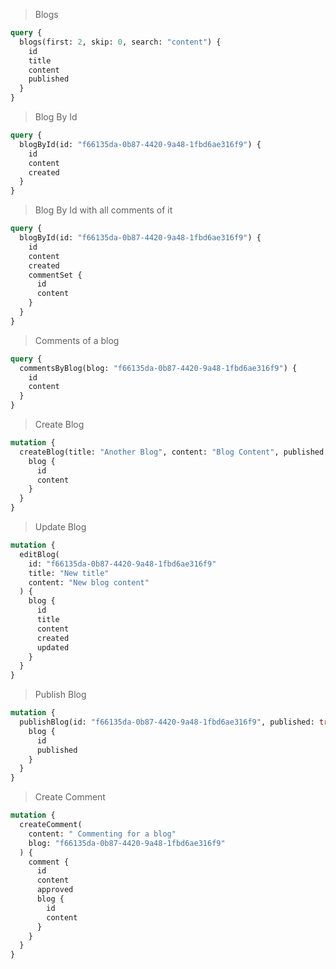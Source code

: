 > Blogs

```graphql
query {
  blogs(first: 2, skip: 0, search: "content") {
    id
    title
    content
    published
  }
}
```

> Blog By Id

```graphql
query {
  blogById(id: "f66135da-0b87-4420-9a48-1fbd6ae316f9") {
    id
    content
    created
  }
}
```

> Blog By Id with all comments of it

```graphql
query {
  blogById(id: "f66135da-0b87-4420-9a48-1fbd6ae316f9") {
    id
    content
    created
    commentSet {
      id
      content
    }
  }
}
```

> Comments of a blog

```graphql
query {
  commentsByBlog(blog: "f66135da-0b87-4420-9a48-1fbd6ae316f9") {
    id
    content
  }
}
```

> Create Blog

```graphql
mutation {
  createBlog(title: "Another Blog", content: "Blog Content", published: false) {
    blog {
      id
      content
    }
  }
}
```

> Update Blog

```graphql
mutation {
  editBlog(
    id: "f66135da-0b87-4420-9a48-1fbd6ae316f9"
    title: "New title"
    content: "New blog content"
  ) {
    blog {
      id
      title
      content
      created
      updated
    }
  }
}
```

> Publish Blog

```graphql
mutation {
  publishBlog(id: "f66135da-0b87-4420-9a48-1fbd6ae316f9", published: true) {
    blog {
      id
      published
    }
  }
}
```

> Create Comment

```graphql
mutation {
  createComment(
    content: " Commenting for a blog"
    blog: "f66135da-0b87-4420-9a48-1fbd6ae316f9"
  ) {
    comment {
      id
      content
      approved
      blog {
        id
        content
      }
    }
  }
}
```
